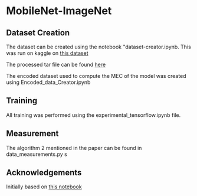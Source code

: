 # MobileNet-ImageNet

## Dataset Creation

The dataset can be created using the notebook "dataset-creator.ipynb. This was run on kaggle on [this dataset](https://www.kaggle.com/competitions/imagenet-object-localization-challenge/data)

The processed tar file can be found [here](https://drive.google.com/file/d/1x9ziCKJYUtfuJtmzAD7KzA5vRS6J-IF3/view?usp=sharing)

The encoded dataset used to compute the MEC of the model was created using Encoded_data_Creator.ipynb

## Training

All training was performed using the experimental_tensorflow.ipynb file. 

## Measurement

The algorithm 2 mentioned in the paper can be found in data_measurements.py
s
## Acknowledgements
Initially based on [this notebook](https://github.com/rasbt/deeplearning-models/blob/master/pytorch-lightning_ipynb/cnn/cnn-mobilenet-v2-cifar10.ipynb)